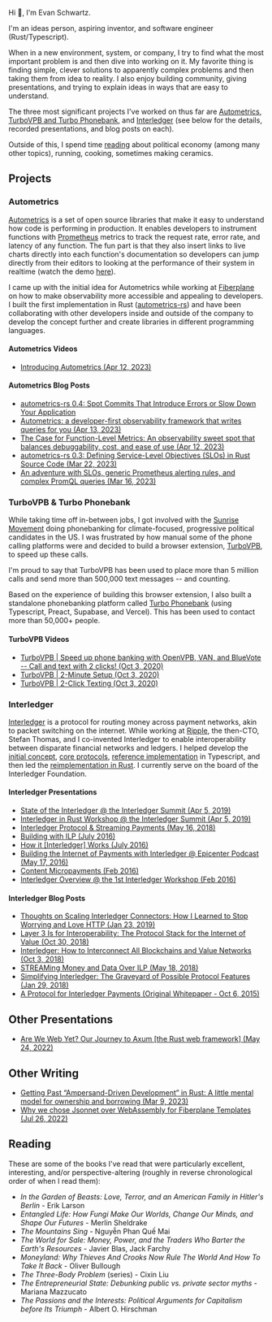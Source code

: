 Hi 👋, I'm Evan Schwartz.

I'm an ideas person, aspiring inventor, and software engineer (Rust/Typescript).

When in a new environment, system, or company, I try to find what the most important problem is and then dive into working on it. My favorite thing is finding simple, clever solutions to apparently complex problems and then taking them from idea to reality. I also enjoy building community, giving presentations, and trying to explain ideas in ways that are easy to understand.

The three most significant projects I've worked on thus far are [Autometrics](#autometrics), [TurboVPB and Turbo Phonebank](#turbovpb--turbo-phonebank), and [Interledger](#interledger) (see below for the details, recorded presentations, and blog posts on each).

Outside of this, I spend time [reading](#reading) about political economy (among many other topics), running, cooking, sometimes making ceramics.


## Projects

### Autometrics

[Autometrics](https://github.com/autometrics-dev) is a set of open source libraries that make it easy to understand how code is performing in production. It enables developers to instrument functions with [Prometheus](https://prometheus.io) metrics to track the request rate, error rate, and latency of any function. The fun part is that they also insert links to live charts directly into each function's documentation so developers can jump directly from their editors to looking at the performance of their system in realtime (watch the demo [here](https://github.com/autometrics-dev)).

I came up with the initial idea for Autometrics while working at [Fiberplane](https://fiberplane.com) on how to make observability more accessible and appealing to developers. I built the first implementation in Rust ([autometrics-rs](https://github.com/autometrics-dev/autometrics-rs)) and have been collaborating with other developers inside and outside of the company to develop the concept further and create libraries in different programming languages.

#### Autometrics Videos
- [Introducing Autometrics (Apr 12, 2023)](https://youtu.be/Slnjt1TPDBo)

#### Autometrics Blog Posts

- [autometrics-rs 0.4: Spot Commits That Introduce Errors or Slow Down Your Application](https://fiberplane.com/blog/autometrics-rs-0-4-spot-commits-that-introduce-errors-or-slow-down-your-application)
- [Autometrics: a developer-first observability framework that writes queries for you (Apr 13, 2023)](https://fiberplane.com/blog/autometrics-a-developer-first-observability-framework-that-writes-queries-for-you)
- [The Case for Function-Level Metrics: An observability sweet spot that balances debuggability, cost, and ease of use (Apr 12, 2023)](https://fiberplane.com/blog/the-case-for-function-level-metrics)
- [autometrics-rs 0.3: Defining Service-Level Objectives (SLOs) in Rust Source Code (Mar 22, 2023)](https://fiberplane.com/blog/autometrics-rs-0-3-defining-service-level-objectives-in-rust-source-code)
- [An adventure with SLOs, generic Prometheus alerting rules, and complex PromQL queries (Mar 16, 2023)](https://fiberplane.com/blog/an-adventure-with-slos-generic-prometheus-alerting-rules-and-complex-promql-queries)


### TurboVPB & Turbo Phonebank

While taking time off in-between jobs, I got involved with the [Sunrise Movement](https://www.sunrisemovement.org/) doing phonebanking for climate-focused, progressive political candidates in the US. I was frustrated by how manual some of the phone calling platforms were and decided to build a browser extension, [TurboVPB](https://turbovpb.com), to speed up these calls.

I'm proud to say that TurboVPB has been used to place more than 5 million calls and send more than 500,000 text messages -- and counting.

Based on the experience of building this browser extension, I also built a standalone phonebanking platform called [Turbo Phonebank](https://turbophonebank.com) (using Typescript, Preact, Supabase, and Vercel). This has been used to contact more than 50,000+ people.

#### TurboVPB Videos

- [TurboVPB | Speed up phone banking with OpenVPB, VAN, and BlueVote -- Call and text with 2 clicks! (Oct 3, 2020)](https://youtu.be/B3QotZgtmF4)
- [TurboVPB | 2-Minute Setup (Oct 3, 2020)](https://youtu.be/TjR4veiOdvo)
- [TurboVPB | 2-Click Texting (Oct 3, 2020)](https://youtu.be/VXVqJ8py4FQ)

### Interledger

[Interledger](https://interledger.org) is a protocol for routing money across payment networks, akin to packet switching on the internet. While working at [Ripple](https://ripple.com), the then-CTO, Stefan Thomas, and I co-invented Interledger to enable interoperability between disparate financial networks and ledgers. I helped develop the [initial concept](https://interledger.org/interledger.pdf), [core protocols](https://github.com/interledger/rfcs), [reference implementation](https://github.com/interledgerjs) in Typescript, and then led the [reimplementation in Rust](https://github.com/interledger/interledger-rs). I currently serve on the board of the Interledger Foundation.

#### Interledger Presentations
- [State of the Interledger @ the Interledger Summit (Apr 5, 2019)](https://youtu.be/HTXLAM3PCUY)
- [Interledger in Rust Workshop @ the Interledger Summit (Apr 5, 2019)](https://youtu.be/m4t1EJPcxuA)
- [Interledger Protocol & Streaming Payments (May 16, 2018)](https://youtu.be/gqjXWI8Jyko)
- [Building with ILP (July 2016)](https://youtu.be/JCbuaAMYvrs)
- [How it [Interledger] Works (July 2016)](https://youtu.be/6sg62TAng1U)
- [Building the Internet of Payments with Interledger @ Epicenter Podcast (May 17, 2016)](https://youtu.be/izon3JJRs5w)
- [Content Micropayments (Feb 2016)](https://youtu.be/OIpgP7OaB-o)
- [Interledger Overview @ the 1st Interledger Workshop (Feb 2016)](https://youtu.be/UdCxrqP6w3I)

#### Interledger Blog Posts

- [Thoughts on Scaling Interledger Connectors: How I Learned to Stop Worrying and Love HTTP (Jan 23, 2019)](https://medium.com/interledger-blog/thoughts-on-scaling-interledger-connectors-7e3cad0dab7f)
- [Layer 3 Is for Interoperability: The Protocol Stack for the Internet of Value (Oct 30, 2018)](https://medium.com/xpring/layer-3-is-for-interoperability-ca387fa5f7e2)
- [Interledger: How to Interconnect All Blockchains and Value Networks (Oct 3, 2018)](https://medium.com/xpring/interledger-how-to-interconnect-all-blockchains-and-value-networks-74f432e64543)
- [STREAMing Money and Data Over ILP (May 18, 2018)](https://medium.com/interledger-blog/streaming-money-and-data-over-ilp-fabd76fc991e)
- [Simplifying Interledger: The Graveyard of Possible Protocol Features (Jan 29, 2018)](https://medium.com/interledger-blog/simplifying-interledger-the-graveyard-of-possible-protocol-features-b35bf67439be)
- [A Protocol for Interledger Payments (Original Whitepaper - Oct 6, 2015)](https://interledger.org/interledger.pdf)

## Other Presentations

- [Are We Web Yet? Our Journey to Axum [the Rust web framework] (May 24, 2022)](https://youtu.be/5l7WUXaaHzA)


## Other Writing

- [Getting Past “Ampersand-Driven Development” in Rust: A little mental model for ownership and borrowing (Mar 9, 2023)](https://fiberplane.com/blog/getting-past-ampersand-driven-development-in-rust)
- [Why we chose Jsonnet over WebAssembly for Fiberplane Templates (Jul 26, 2022)](https://fiberplane.com/blog/why-we-chose-jsonnet-over-webassembly)

## Reading

These are some of the books I've read that were particularly excellent, interesting, and/or perspective-altering (roughly in reverse chronological order of when I read them):

- _In the Garden of Beasts: Love, Terror, and an American Family in Hitler's Berlin_ - Erik Larson
- _Entangled Life: How Fungi Make Our Worlds, Change Our Minds, and Shape Our Futures_ - Merlin Sheldrake
- _The Mountains Sing_ - Nguyễn Phan Quế Mai
- _The World for Sale: Money, Power, and the Traders Who Barter the Earth's Resources_ - Javier Blas, Jack Farchy
- _Moneyland: Why Thieves And Crooks Now Rule The World And How To Take It Back_ - Oliver Bullough
- _The Three-Body Problem_ (series) - Cixin Liu
- _The Entrepreneurial State: Debunking public vs. private sector myths_ - Mariana Mazzucato
- _The Passions and the Interests: Political Arguments for Capitalism before Its Triumph_ - Albert O. Hirschman
